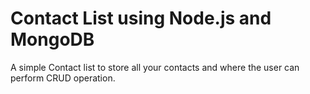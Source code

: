 # Contact List using Node.js and MongoDB
 A simple Contact list to store all your contacts and where the user can perform CRUD operation.
